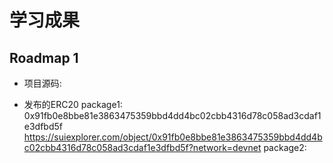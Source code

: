 # 学习成果

## Roadmap 1
- 项目源码:  

- 发布的ERC20
package1: 0x91fb0e8bbe81e3863475359bbd4dd4bc02cbb4316d78c058ad3cdaf1e3dfbd5f 
https://suiexplorer.com/object/0x91fb0e8bbe81e3863475359bbd4dd4bc02cbb4316d78c058ad3cdaf1e3dfbd5f?network=devnet
package2: 